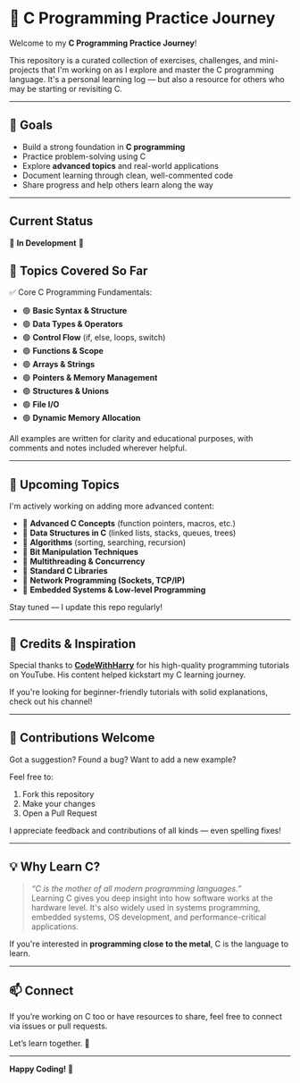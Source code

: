 # 🌟 C Programming Practice Journey

Welcome to my **C Programming Practice Journey**!

This repository is a curated collection of exercises, challenges, and mini-projects that I'm working on as I explore and master the C programming language. It's a personal learning log — but also a resource for others who may be starting or revisiting C.

---


## 🚀  Goals

- Build a strong foundation in **C programming**
- Practice problem-solving using C
- Explore **advanced topics** and real-world applications
- Document learning through clean, well-commented code
- Share progress and help others learn along the way

---
## Current Status
🚧 **In Development** 🚧

## 📌 Topics Covered So Far

✅ Core C Programming Fundamentals:

- 🟢 **Basic Syntax & Structure**
- 🟢 **Data Types & Operators**
- 🟢 **Control Flow** (if, else, loops, switch)
- 🟢 **Functions & Scope**
- 🟢 **Arrays & Strings**
- 🟢 **Pointers & Memory Management**
- 🟢 **Structures & Unions**
- 🟢 **File I/O**
- 🟢 **Dynamic Memory Allocation**

All examples are written for clarity and educational purposes, with comments and notes included wherever helpful.

---

## 📅 Upcoming Topics

I'm actively working on adding more advanced content:

- 🔸 **Advanced C Concepts** (function pointers, macros, etc.)
- 🔸 **Data Structures in C** (linked lists, stacks, queues, trees)
- 🔸 **Algorithms** (sorting, searching, recursion)
- 🔸 **Bit Manipulation Techniques**
- 🔸 **Multithreading & Concurrency**
- 🔸 **Standard C Libraries**
- 🔸 **Network Programming (Sockets, TCP/IP)**
- 🔸 **Embedded Systems & Low-level Programming**

Stay tuned — I update this repo regularly!

---

## 🙏 Credits & Inspiration

Special thanks to [**CodeWithHarry**](https://www.youtube.com/codewithharry) for his high-quality programming tutorials on YouTube. His content helped kickstart my C learning journey.

If you're looking for beginner-friendly tutorials with solid explanations, check out his channel!

---

## 🤝 Contributions Welcome

Got a suggestion? Found a bug? Want to add a new example?

Feel free to:

1. Fork this repository
2. Make your changes
3. Open a Pull Request

I appreciate feedback and contributions of all kinds — even spelling fixes!

---

## 💡 Why Learn C?

> _“C is the mother of all modern programming languages.”_  
Learning C gives you deep insight into how software works at the hardware level. It's also widely used in systems programming, embedded systems, OS development, and performance-critical applications.

If you're interested in **programming close to the metal**, C is the language to learn.

---

## 📫 Connect

If you’re working on C too or have resources to share, feel free to connect via issues or pull requests.

Let’s learn together. 💬

---

**Happy Coding! 🎯**
